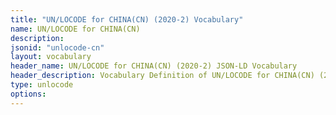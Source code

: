 ```yaml
---
title: "UN/LOCODE for CHINA(CN) (2020-2) Vocabulary"
name: UN/LOCODE for CHINA(CN) 
description: 
jsonid: "unlocode-cn"
layout: vocabulary
header_name: UN/LOCODE for CHINA(CN) (2020-2) JSON-LD Vocabulary
header_description: Vocabulary Definition of UN/LOCODE for CHINA(CN) (2020-2) semantics in HTML format. JSON-LD format is available at [unlocode-cn.jsonld](/vocabulary/unlocode-cn.jsonld)
type: unlocode
options:
---
```

